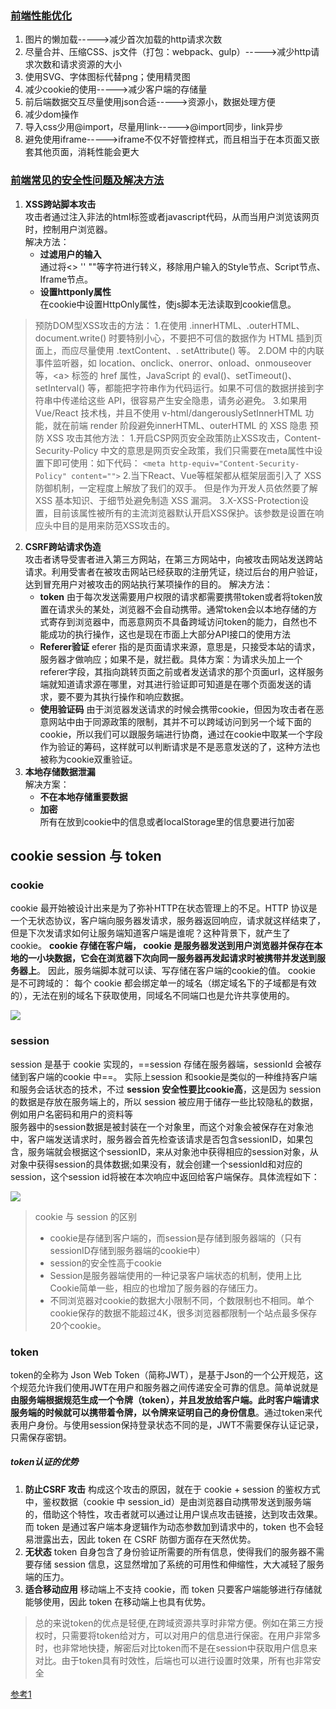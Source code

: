 ### [前端性能优化](https://www.cnblogs.com/lanxiansen/p/10972802.html?ivk_sa=1025922x)
1. 图片的懒加载----->减少首次加载的http请求次数
2. 尽量合并、压缩CSS、js文件（打包：webpack、gulp）----->减少http请求次数和请求资源的大小
3. 使用SVG、字体图标代替png；使用精灵图
4. 减少cookie的使用----->减少客户端的存储量
5. 前后端数据交互尽量使用json合适----->资源小，数据处理方便
6. 减少dom操作
7. 导入css少用@import，尽量用link----->@import同步，link异步
8. 避免使用iframe----->iframe不仅不好管控样式，而且相当于在本页面又嵌套其他页面，消耗性能会更大
### [前端常见的安全性问题及解决方法]()
1. **XSS跨站脚本攻击**   
   攻击者通过注入非法的html标签或者javascript代码，从而当用户浏览该网页时，控制用户浏览器。   
   解决方法：   
   + **过滤用户的输入**    
     通过将<> '' ""等字符进行转义，移除用户输入的Style节点、Script节点、Iframe节点。 
   + **设置httponly属性**    
     在cookie中设置HttpOnly属性，使js脚本无法读取到cookie信息。
  > 预防DOM型XSS攻击的方法：
  1.在使用 .innerHTML、.outerHTML、document.write() 时要特别小心，不要把不可信的数据作为 HTML 插到页面上，而应尽量使用 .textContent、.   setAttribute() 等。
  2.DOM 中的内联事件监听器，如 location、onclick、onerror、onload、onmouseover 等，\<a> 标签的 href 属性，JavaScript 的 eval()、setTimeout()、setInterval() 等，都能把字符串作为代码运行。如果不可信的数据拼接到字符串中传递给这些 API，很容易产生安全隐患，请务必避免。
  3.如果用 Vue/React 技术栈，并且不使用 v-html/dangerouslySetInnerHTML 功能，就在前端 render 阶段避免innerHTML、outerHTML 的 XSS 隐患
  预防 XSS 攻击其他方法：
  1.开启CSP网页安全政策防止XSS攻击，Content-Security-Policy 中文的意思是网页安全政策，我们只需要在meta属性中设置下即可使用：如下代码： ```<meta http-equiv="Content-Security-Policy" content="">```
  2.当下React、Vue等框架都从框架层面引入了 XSS 防御机制，一定程度上解放了我们的双手。 但是作为开发人员依然要了解 XSS 基本知识、于细节处避免制造 XSS 漏洞。
  3.X-XSS-Protection设置，目前该属性被所有的主流浏览器默认开启XSS保护。该参数是设置在响应头中目的是用来防范XSS攻击的。
2. **CSRF跨站请求伪造**     
   攻击者诱导受害者进入第三方网站，在第三方网站中，向被攻击网站发送跨站请求。利用受害者在被攻击网站已经获取的注册凭证，绕过后台的用户验证，达到冒充用户对被攻击的网站执行某项操作的目的。 
   解决方法：  
   + **token**
     由于每次发送需要用户权限的请求都需要携带token或者将token放置在请求头的某处，浏览器不会自动携带。通常token会以本地存储的方式寄存到浏览器中，而恶意网页不具备跨域访问token的能力，自然也不能成功的执行操作，这也是现在市面上大部分API接口的使用方法
   + **Referer验证**
     eferer 指的是页面请求来源，意思是，只接受本站的请求，服务器才做响应；如果不是，就拦截。具体方案：为请求头加上一个referer字段，其指向跳转页面之前或者发送请求的那个页面url，这样服务端就知道请求源在哪里，对其进行验证即可知道是在哪个页面发送的请求，要不要为其执行操作和响应数据。
   + **使用验证码**
     由于浏览器发送请求的时候会携带cookie，但因为攻击者在恶意网站中由于同源政策的限制，其并不可以跨域访问到另一个域下面的cookie，所以我们可以跟服务端进行协商，通过在cookie中取某一个字段作为验证的筹码，这样就可以判断请求是不是恶意发送的了，这种方法也被称为cookie双重验证。
3. **本地存储数据泄漏**    
   解决方案：     
   + **不在本地存储重要数据**
   + **加密**   
     所有在放到cookie中的信息或者localStorage里的信息要进行加密

## cookie session 与 token
### cookie
cookie 最开始被设计出来是为了弥补HTTP在状态管理上的不足。HTTP 协议是一个无状态协议，客户端向服务器发请求，服务器返回响应，请求就这样结束了，但是下次发请求如何让服务端知道客户端是谁呢？这种背景下，就产生了 cookie。
**cookie 存储在客户端， cookie 是服务器发送到用户浏览器并保存在本地的一小块数据，它会在浏览器下次向同一服务器再发起请求时被携带并发送到服务器上**。
因此，服务端脚本就可以读、写存储在客户端的cookie的值。
cookie 是不可跨域的： 每个 cookie 都会绑定单一的域名（绑定域名下的子域都是有效的），无法在别的域名下获取使用，同域名不同端口也是允许共享使用的。

<img src="https://img-blog.csdnimg.cn/2020021118314641.png?x-oss-process=image/watermark,type_ZmFuZ3poZW5naGVpdGk,shadow_10,text_aHR0cHM6Ly9ibG9nLmNzZG4ubmV0L3N3YWRpYW4yMDA4,size_16,color_FFFFFF,t_70" />

### session
session 是基于 cookie 实现的，==session 存储在服务器端，sessionId 会被存储到客户端的cookie 中==。
实际上session 和sookie是类似的一种维持客户端和服务会话状态的技术，不过
**session 安全性要比cookie高**，这是因为 session 的数据是存放在服务端上的，所以 session 被应用于储存一些比较隐私的数据，例如用户名密码和用户的资料等  
服务器中的session数据是被封装在一个对象里，而这个对象会被保存在对象池中，客户端发送请求时，服务器会首先检查该请求是否包含sessionID，如果包含，服务端就会根据这个sessionID，来从对象池中获得相应的session对象，从对象中获得session的具体数据;如果没有，就会创建一个sessionId和对应的session，这个session id将被在本次响应中返回给客户端保存。具体流程如下：  

<img src="https://img-blog.csdnimg.cn/20200212121540431.png?x-oss-process=image/watermark,type_ZmFuZ3poZW5naGVpdGk,shadow_10,text_aHR0cHM6Ly9ibG9nLmNzZG4ubmV0L3N3YWRpYW4yMDA4,size_16,color_FFFFFF,t_70"/>

> cookie 与 session 的区别
> + cookie是存储到客户端的，而session是存储到服务器端的（只有sessionID存储到服务器端的cookie中）
> + session的安全性高于cookie
> + Session是服务器端使用的一种记录客户端状态的机制，使用上比Cookie简单一些，相应的也增加了服务器的存储压力。
> + 不同浏览器对cookie的数据大小限制不同，个数限制也不相同。单个cookie保存的数据不能超过4K，很多浏览器都限制一个站点最多保存20个cookie。

### token
token的全称为 Json Web Token（简称JWT），是基于Json的一个公开规范，这个规范允许我们使用JWT在用户和服务器之间传递安全可靠的信息。简单说就是**由服务端根据规范生成一个令牌（token），并且发放给客户端。此时客户端请求服务端的时候就可以携带着令牌，以令牌来证明自己的身份信息**。通过token来代表用户身份。与使用session保持登录状态不同的是，JWT不需要保存认证记录，只需保存密钥。


##### token认证的优势
1. **防止CSRF 攻击**
构成这个攻击的原因，就在于 cookie + session 的鉴权方式中，鉴权数据（cookie 中 session_id）是由浏览器自动携带发送到服务端的，借助这个特性，攻击者就可以通过让用户误点攻击链接，达到攻击效果。而 token 是通过客户端本身逻辑作为动态参数加到请求中的，token 也不会轻易泄露出去，因此 token 在 CSRF 防御方面存在天然优势。
2. **无状态**
token 自身包含了身份验证所需要的所有信息，使得我们的服务器不需要存储 session 信息，这显然增加了系统的可用性和伸缩性，大大减轻了服务端的压力。
3. **适合移动应用**
移动端上不支持 cookie，而 token 只要客户端能够进行存储就能够使用，因此 token 在移动端上也具有优势。
>总的来说token的优点是轻便,在跨域资源共享时非常方便。例如在第三方授权时，只需要将token给对方，可以对用户的信息进行保密。在用户非常多时，也非常地快捷，解密后对比token而不是在session中获取用户信息来对比。由于token具有时效性，后端也可以进行设置时效果，所有也非常安全

[参考1](https://blog.csdn.net/swadian2008/article/details/104267034)